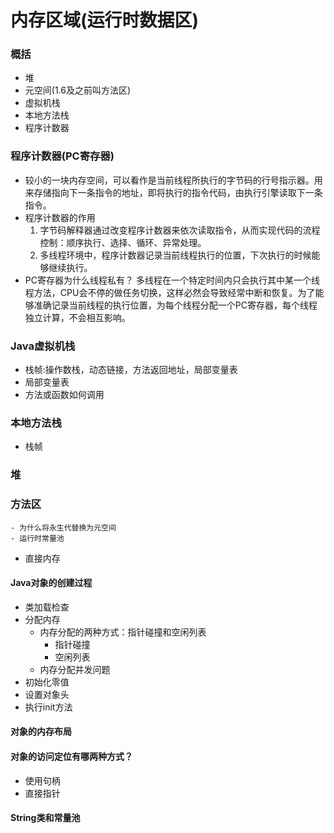 # 内存区域(运行时数据区)


### 概括
- 堆
- 元空间(1.6及之前叫方法区)
- 虚拟机栈
- 本地方法栈
- 程序计数器


### 程序计数器(PC寄存器)
- 较小的一块内存空间，可以看作是当前线程所执行的字节码的行号指示器。用来存储指向下一条指令的地址，即将执行的指令代码，由执行引擎读取下一条指令。
- 程序计数器的作用
    1. 字节码解释器通过改变程序计数器来依次读取指令，从而实现代码的流程控制：顺序执行、选择、循环、异常处理。
    2. 多线程环境中，程序计数器记录当前线程执行的位置，下次执行的时候能够继续执行。
- PC寄存器为什么线程私有？
    多线程在一个特定时间内只会执行其中某一个线程方法，CPU会不停的做任务切换，这样必然会导致经常中断和恢复。为了能够准确记录当前线程的执行位置，为每个线程分配一个PC寄存器，每个线程独立计算，不会相互影响。


### Java虚拟机栈
- 栈帧:操作数栈，动态链接，方法返回地址，局部变量表
- 局部变量表
- 方法或函数如何调用


### 本地方法栈
- 栈帧 

### 堆

### 方法区
    - 为什么将永生代替换为元空间
    - 运行时常量池


- 直接内存


#### Java对象的创建过程
- 类加载检查
- 分配内存
    - 内存分配的两种方式：指针碰撞和空闲列表
      - 指针碰撞
      - 空闲列表
    - 内存分配并发问题
- 初始化零值
- 设置对象头
- 执行init方法


#### 对象的内存布局


#### 对象的访问定位有哪两种方式？
- 使用句柄
- 直接指针

#### String类和常量池